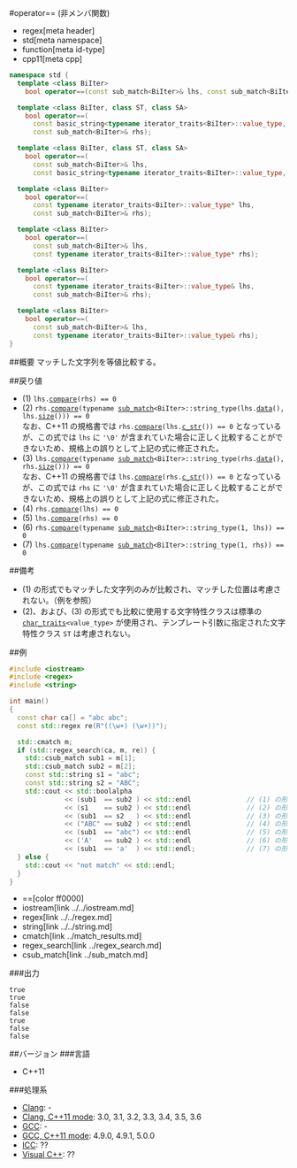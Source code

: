 #operator== (非メンバ関数)
* regex[meta header]
* std[meta namespace]
* function[meta id-type]
* cpp11[meta cpp]

```cpp
namespace std {
  template <class BiIter>
    bool operator==(const sub_match<BiIter>& lhs, const sub_match<BiIter>& rhs);        // (1)

  template <class BiIter, class ST, class SA>
    bool operator==(
      const basic_string<typename iterator_traits<BiIter>::value_type, ST, SA>& lhs,
      const sub_match<BiIter>& rhs);                                                    // (2)

  template <class BiIter, class ST, class SA>
    bool operator==(
      const sub_match<BiIter>& lhs,
      const basic_string<typename iterator_traits<BiIter>::value_type, ST, SA>& rhs)    // (3)

  template <class BiIter>
    bool operator==(
      const typename iterator_traits<BiIter>::value_type* lhs,
      const sub_match<BiIter>& rhs);                                                    // (4)

  template <class BiIter>
    bool operator==(
      const sub_match<BiIter>& lhs,
      const typename iterator_traits<BiIter>::value_type* rhs);                         // (5)

  template <class BiIter>
    bool operator==(
      const typename iterator_traits<BiIter>::value_type& lhs,
      const sub_match<BiIter>& rhs);                                                    // (6)

  template <class BiIter>
    bool operator==(
      const sub_match<BiIter>& lhs,
      const typename iterator_traits<BiIter>::value_type& rhs);                         // (7)
}
```

##概要
マッチした文字列を等値比較する。


##戻り値
- (1) `lhs.`[`compare`](compare.md)`(rhs) == 0`
- (2) `rhs.`[`compare`](compare.md)`(typename `[`sub_match`](../sub_match.md)`<BiIter>::string_type(lhs.`[`data`](../../string/basic_string/data.md)`(), lhs.`[`size`](../../string/basic_string/size.md)`())) == 0`  
	なお、C++11 の規格書では `rhs.`[`compare`](compare.md)`(lhs.`[`c_str`](../../string/basic_string/c_str.md)`()) == 0` となっているが、この式では `lhs` に `'\0'` が含まれていた場合に正しく比較することができないため、規格上の誤りとして上記の式に修正された。
- (3) `lhs.`[`compare`](compare.md)`(typename `[`sub_match`](../sub_match.md)`<BiIter>::string_type(rhs.`[`data`](../../string/basic_string/data.md)`(), rhs.`[`size`](../../string/basic_string/size.md)`())) == 0`  
	なお、C++11 の規格書では `lhs.`[`compare`](compare.md)`(rhs.`[`c_str`](../../string/basic_string/c_str.md)`()) == 0` となっているが、この式では `rhs` に `'\0'` が含まれていた場合に正しく比較することができないため、規格上の誤りとして上記の式に修正された。
- (4) `rhs.`[`compare`](compare.md)`(lhs) == 0`
- (5) `lhs.`[`compare`](compare.md)`(rhs) == 0`
- (6) `rhs.`[`compare`](compare.md)`(typename `[`sub_match`](../sub_match.md)`<BiIter>::string_type(1, lhs)) == 0`
- (7) `lhs.`[`compare`](compare.md)`(typename `[`sub_match`](../sub_match.md)`<BiIter>::string_type(1, rhs)) == 0`

##備考
- (1) の形式でもマッチした文字列のみが比較され、マッチした位置は考慮されない。（例を参照）
- (2)、および、(3) の形式でも比較に使用する文字特性クラスは標準の [`char_traits`](../../string/char_traits.md)`<value_type>` が使用され、テンプレート引数に指定された文字特性クラス `ST` は考慮されない。


##例
```cpp
#include <iostream>
#include <regex>
#include <string>

int main()
{
  const char ca[] = "abc abc";
  const std::regex re(R"((\w+) (\w+))");

  std::cmatch m;
  if (std::regex_search(ca, m, re)) {
    std::csub_match sub1 = m[1];
    std::csub_match sub2 = m[2];
    const std::string s1 = "abc";
    const std::string s2 = "ABC";
    std::cout << std::boolalpha
              << (sub1  == sub2 ) << std::endl              // (1) の形式
              << (s1    == sub2 ) << std::endl              // (2) の形式
              << (sub1  == s2   ) << std::endl              // (3) の形式
              << ("ABC" == sub2 ) << std::endl              // (4) の形式
              << (sub1  == "abc") << std::endl              // (5) の形式
              << ('A'   == sub2 ) << std::endl              // (6) の形式
              << (sub1  == 'a'  ) << std::endl;             // (7) の形式
  } else {
    std::cout << "not match" << std::endl;
  }
}
```
* ==[color ff0000]
* iostream[link ../../iostream.md]
* regex[link ../../regex.md]
* string[link ../../string.md]
* cmatch[link ../match_results.md]
* regex_search[link ../regex_search.md]
* csub_match[link ../sub_match.md]

###出力
```
true
true
false
false
true
false
false
```


##バージョン
###言語
- C++11

###処理系
- [Clang](/implementation.md#clang): -
- [Clang, C++11 mode](/implementation.md#clang): 3.0, 3.1, 3.2, 3.3, 3.4, 3.5, 3.6
- [GCC](/implementation.md#gcc): -
- [GCC, C++11 mode](/implementation.md#gcc): 4.9.0, 4.9.1, 5.0.0
- [ICC](/implementation.md#icc): ??
- [Visual C++](/implementation.md#visual_cpp): ??
